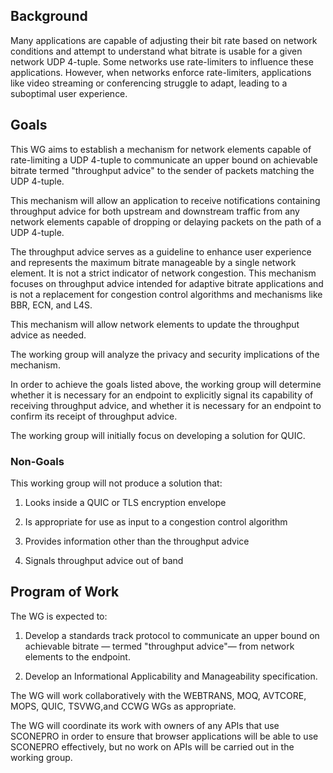 ## Background

Many applications are capable of adjusting their bit rate based on
network conditions and attempt to understand what bitrate is usable for
a given network UDP 4-tuple. Some networks use rate-limiters to
influence these applications. However, when networks enforce
rate-limiters, applications like video streaming or conferencing
struggle to adapt, leading to a suboptimal user experience.

## Goals

This WG aims to establish a mechanism for network elements capable of
rate-limiting a UDP 4-tuple to communicate an upper bound on achievable
bitrate termed "throughput advice" to the sender of packets matching 
the UDP 4-tuple.

This mechanism will allow an application to receive notifications
containing throughput advice for both upstream and downstream traffic
from any network elements capable of dropping or delaying packets on the
path of a UDP 4-tuple.

The throughput advice serves as a guideline to enhance user experience
and represents the maximum bitrate manageable by a single network
element. It is not a strict indicator of network congestion. This
mechanism focuses on throughput advice intended for adaptive bitrate
applications and is not a replacement for congestion control algorithms
and mechanisms like BBR, ECN, and L4S.

This mechanism will allow network elements to update the throughput
advice as needed.

The working group will analyze the privacy and security implications of
the mechanism.

In order to achieve the goals listed above, the working group will
determine whether it is necessary for an endpoint to explicitly signal
its capability of receiving throughput advice, and whether it is
necessary for an endpoint to confirm its receipt of throughput advice.

The working group will initially focus on developing a solution for
QUIC.

### Non-Goals

This working group will not produce a solution that:

1. Looks inside a QUIC or TLS encryption envelope

2. Is appropriate for use as input to a congestion control algorithm

3. Provides information other than the throughput advice

4. Signals throughput advice out of band

## Program of Work

The WG is expected to:

1. Develop a standards track protocol to communicate an upper bound on
achievable bitrate — termed "throughput advice"— from network elements
to the endpoint.

2. Develop an Informational Applicability and Manageability
specification.

The WG will work collaboratively with the WEBTRANS, MOQ, AVTCORE, MOPS,
QUIC, TSVWG,and CCWG WGs as appropriate.

The WG will coordinate its work with owners of any APIs that use
SCONEPRO in order to ensure that browser applications will be able to
use SCONEPRO effectively, but no work on APIs will be carried out in the
working group.
